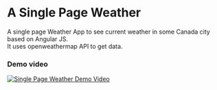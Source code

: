 # A Single Page Weather
A single page Weather App to see current weather in some Canada city based on Angular JS.<br />
It uses openweathermap API to get data.

### Demo video ###
[![Single Page Weather Demo Video](https://i.ytimg.com/vi/cZc0x7F5V8o/hqdefault.jpg)](https://youtu.be/cZc0x7F5V8o)
